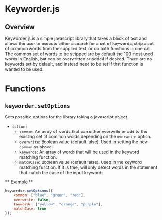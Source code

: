 Keyworder.js
============

Overview
--------
Keyworder.js is a simple javascript library that takes a block of text and allows the user to execute either a search for a set of keywords, strip a set of common words from the supplied text, or do both functions in one call. 
The common set of words to be stripped are by default the 100 most used words in English, but can be overwritten or added if desired. 
There are no keywords set by default, and instead need to be set if that function is wanted to be used.

Functions
=========
`keyworder.setOptions`
----------------------

Sets possible options for the library taking a javascript object.

+ `options`
	+ `common`: An array of words that can either overwrite or add to the existing set of common words depending on the `overwrite` option.
	+ `overwrite`: Boolean value (default false). Used in setting the new `common` as above.
	+ `keywords`: An array of words that will be used in the keyword matching function.
	+ `matchCase`: Boolean value (default false). Used in the keyword matching function. If it is true, will only detect words in the statement that match the case of the input keywords.

** Example **
`````javascript
keyworder.setOptions({
	common: ["blue", "green", "red"],
	overwrite: false,
	keywords: ["yellow", "orange", "purple"],
	matchCase: true
});
```````

